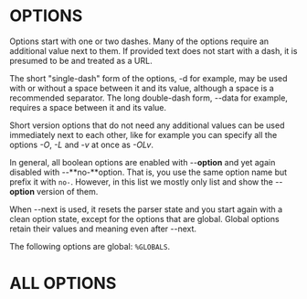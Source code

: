 <!-- Copyright (C) Daniel Stenberg, <daniel@haxx.se>, et al. -->
<!-- SPDX-License-Identifier: curl -->
# OPTIONS
Options start with one or two dashes. Many of the options require an
additional value next to them. If provided text does not start with a dash, it
is presumed to be and treated as a URL.

The short "single-dash" form of the options, -d for example, may be used with
or without a space between it and its value, although a space is a recommended
separator. The long double-dash form, --data for example, requires a space
between it and its value.

Short version options that do not need any additional values can be used
immediately next to each other, like for example you can specify all the
options *-O*, *-L* and *-v* at once as *-OLv*.

In general, all boolean options are enabled with --**option** and yet again
disabled with --**no-**option. That is, you use the same option name but
prefix it with `no-`. However, in this list we mostly only list and show the
--**option** version of them.

When --next is used, it resets the parser state and you start again with a
clean option state, except for the options that are global. Global options
retain their values and meaning even after --next.

The following options are global: `%GLOBALS`.

# ALL OPTIONS
